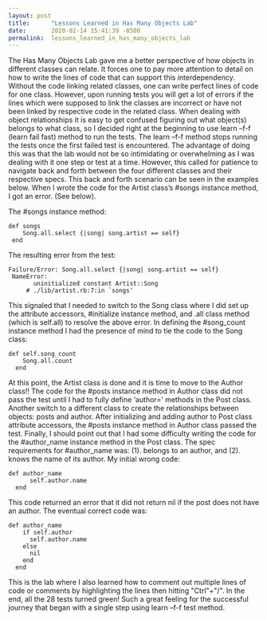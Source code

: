 ```yaml
---
layout: post
title:      "Lessons Learned in Has Many Objects Lab"
date:       2020-02-14 15:41:39 -0500
permalink:  lessons_learned_in_has_many_objects_lab
---
```



The Has Many Objects Lab gave me a better perspective of how objects in different classes can relate. It forces one to pay more attention to detail on how to write the lines of code that can support this interdependency. Without the code linking related classes, one can write perfect lines of code for one class. However, upon running tests you will get a lot of errors if the lines which were supposed to link the classes are incorrect or have not been linked by respective code in the related class.
When dealing with object relationships it is easy to get confused figuring out what object(s) belongs to what class, so I decided right at the beginning to use learn –f-f (learn fail fast) method to run the tests. The learn –f-f method stops running the tests once the first failed test is encountered. The advantage of doing this was that the lab would not be so intimidating or overwhelming as I was dealing with it one step or test at a time. However, this called for patience to navigate back and forth between the four different classes and their respective specs. This back and forth scenario can be seen in the examples below.
When I wrote the code for the Artist class’s #songs instance method, I got an error. (See below).

The #songs instance method:

```
def songs
    Song.all.select {|song| song.artist == self}
 end

```

The resulting error from the test:

```
Failure/Error: Song.all.select {|song| song.artist == self}
 NameError:
       uninitialized constant Artist::Song
     # ./lib/artist.rb:7:in `songs'

```

This signaled that I needed to switch to the Song class where I did set up the attribute accessors, #initialize instance method, and .all class method (which is self.all) to resolve the above error.
In defining the #song_count instance method I had the presence of mind to tie the code to the Song class:

```
def self.song_count
    Song.all.count
  end

```
At this point, the Artist class is done and it is time to move to the Author class!!
The code for the #posts instance method in Author class did not pass the test until I had to fully define ‘author=’ methods in the Post class. Another switch to a different class to create the relationships between objects: posts and author. After initializing and adding author to Post class attribute accessors, the #posts instance method in Author class passed the test.
Finally, I should point out that I had some difficulty writing the code for the #author_name instance method in the Post class. The spec requirements for #author_name was: 
(1). belongs to an author, and 
(2). knows the name of its author. 
My initial wrong code:

```
def author_name
      self.author.name
  end

```

This code returned an error that it did not return nil if the post does not have an author. The eventual correct code was:
```
def author_name
    if self.author
      self.author.name
    else
      nil
    end
  end

```

This is the lab where I also learned how to comment out multiple lines of code or comments by highlighting the lines then hitting "Ctrl"+"/". In the end, all the 28 tests turned green! Such a great feeling for the successful journey that began with a single step using learn –f-f test method.

